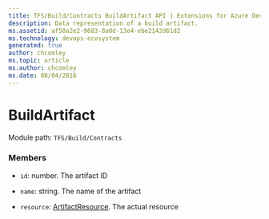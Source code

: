 ```yaml
---
title: TFS/Build/Contracts BuildArtifact API | Extensions for Azure DevOps Services
description: Data representation of a build artifact.
ms.assetid: af50a2e2-9683-8a0d-13e4-ebe2142d61d2
ms.technology: devops-ecosystem
generated: true
author: chcomley
ms.topic: article
ms.author: chcomley
ms.date: 08/04/2016
---
```


# BuildArtifact

Module path: `TFS/Build/Contracts`

### Members

- `id`: number. The artifact ID

- `name`: string. The name of the artifact

- `resource`: [ArtifactResource](./ArtifactResource.md). The actual resource
